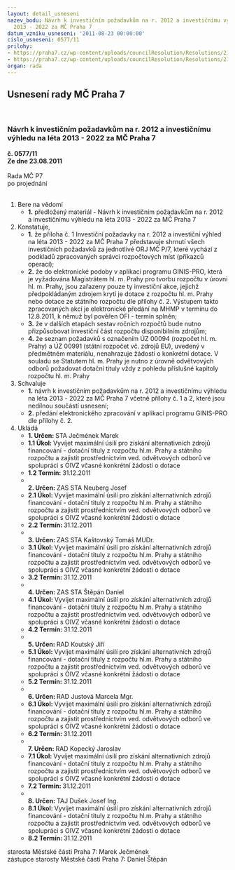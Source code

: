 ```yaml
---
layout: detail_usneseni
nazev_bodu: Návrh k investičním požadavkům na r. 2012 a investičnímu výhledu na léta
  2013 - 2022 za MČ Praha 7
datum_vzniku_usneseni: '2011-08-23 00:00:00'
cislo_usneseni: 0577/11
prilohy:
- https://praha7.cz/wp-content/uploads/councilResolution/Resolutions/21448/39-11-invest_v%c3%bdhled_2012-2022_p%c5%99%c3%adloha_%c4%8d1.xls
- https://praha7.cz/wp-content/uploads/councilResolution/Resolutions/21448/39-11-invest-po%c5%beadavky20220001.pdf
organ: rada
---
```

<div id="ucUsn_pList" class="usn">
	<span><h2>Usnesení rady MČ Praha 7 </h2>
<br></span><div class="standBody">
<span><h3>Návrh k investičním požadavkům na r. 2012 a investičnímu výhledu na léta 2013 - 2022 za MČ Praha 7</h3></span><div class="center">
		<strong>č. 0577/11</strong><br>
	</div>
<div class="center">
		<strong>Ze dne 23.08.2011</strong><br><br>
	</div>Rada MČ P7<br> po projednání<br><br><ol>
<li>Bere na vědomí<ul><li>
<strong>1.</strong> předložený materiál - Návrh k investičním požadavkům na r. 2012 a investičnímu výhledu na léta 2013 - 2022 za MČ Praha 7</li></ul>
</li>
<li>Konstatuje,<ul>
<li>
<strong>1.</strong> že příloha č. 1 Investiční požadavky na r. 2012 a investiční výhled na léta 2013 - 2022 za MČ Praha  7 představuje shrnutí všech investičních požadavků za jednotlivé ORJ MČ P/7, které vychází z podkladů zpracovaných správci rozpočtových míst (příkazců operací); </li>
<li>
<strong>2.</strong> že do elektronické podoby v aplikaci programu GINIS-PRO, která je vyžadována Magistrátem hl. m. Prahy pro tvorbu rozpočtu v úrovni hl. m. Prahy, jsou zařazeny pouze ty investiční akce, jejichž předpokládaným zdrojem krytí je dotace z rozpočtu hl. m. Prahy nebo dotace ze státního rozpočtu dle přílohy č. 2. Výstupem takto zpracovaných akcí je elektronické předání na MHMP v termínu do 12.8.2011, k němuž byl pověřen OFI  - termín splněn;</li>
<li>
<strong>3.</strong> že v dalších etapách sestav ročních rozpočtů bude nutno přizpůsobovat investiční část rozpočtu disponibilním zdrojům;</li>
<li>
<strong>4.</strong> že seznam požadavků s označením ÚZ 00094 (rozpočet hl. m. Prahy) a ÚZ 00991 (státní rozpočet vč. zdrojů EU), uvedený v předmětném materiálu, nenahrazuje žádosti o konkrétní dotace. V souladu se Statutem hl. m. Prahy je nutno z úrovně odvětvových odborů požadovat dotační tituly vždy z pohledu příslušné kapitoly rozpočtu hl. m. Prahy      </li>
</ul>
</li>
<li>Schvaluje<ul>
<li>
<strong>1.</strong> návrh k investičním požadavkům na r. 2012 a investičnímu výhledu na léta 2013 - 2022 za MČ Praha 7 včetně přílohy č. 1 a 2, které jsou nedílnou součástí usnesení;  </li>
<li>
<strong>2.</strong> předání elektronického zpracování v aplikaci programu GINIS-PRO dle přílohy č. 2.</li>
</ul>
</li>
<li>Ukládá<ul>
<li>
<strong>1. Určen: </strong>STA Ječmének Marek</li>
<li>
<strong>1.1 Úkol: </strong>Vyvíjet maximální úsilí pro získání alternativních zdrojů financování - dotační tituly z rozpočtu hl.m. Prahy a státního rozpočtu a zajistit prostřednictvím ved. odvětvových odborů ve spolupráci s OIVZ včasné konkrétní žádosti o dotace</li>
<li>
<strong>1.2 Termín: </strong>31.12.2011</li>
<li>
<strong><br>2. Určen: </strong>ZAS STA Neuberg Josef</li>
<li>
<strong>2.1 Úkol: </strong>Vyvíjet maximální úsilí pro získání alternativních zdrojů financování - dotační tituly z rozpočtu hl.m. Prahy a státního rozpočtu a zajistit prostřednictvím ved. odvětvových odborů ve spolupráci s OIVZ včasné konkrétní žádosti o dotace</li>
<li>
<strong>2.2 Termín: </strong>31.12.2011</li>
<li>
<strong><br>3. Určen: </strong>ZAS STA Kaštovský Tomáš MUDr.</li>
<li>
<strong>3.1 Úkol: </strong>Vyvíjet maximální úsilí pro získání alternativních zdrojů financování - dotační tituly z rozpočtu hl.m. Prahy a státního rozpočtu a zajistit prostřednictvím ved. odvětvových odborů ve spolupráci s OIVZ včasné konkrétní žádosti o dotace</li>
<li>
<strong>3.2 Termín: </strong>31.12.2011</li>
<li>
<strong><br>4. Určen: </strong>ZAS STA Štěpán Daniel</li>
<li>
<strong>4.1 Úkol: </strong>Vyvíjet maximální úsilí pro získání alternativních zdrojů financování - dotační tituly z rozpočtu hl.m. Prahy a státního rozpočtu a zajistit prostřednictvím ved. odvětvových odborů ve spolupráci s OIVZ včasné konkrétní žádosti o dotace</li>
<li>
<strong>4.2 Termín: </strong>31.12.2011</li>
<li>
<strong><br>5. Určen: </strong>RAD Koutský Jiří</li>
<li>
<strong>5.1 Úkol: </strong>Vyvíjet maximální úsilí pro získání alternativních zdrojů financování - dotační tituly z rozpočtu hl.m. Prahy a státního rozpočtu a zajistit prostřednictvím ved. odvětvových odborů ve spolupráci s OIVZ včasné konkrétní žádosti o dotace</li>
<li>
<strong>5.2 Termín: </strong>31.12.2011</li>
<li>
<strong><br>6. Určen: </strong>RAD Justová Marcela Mgr.</li>
<li>
<strong>6.1 Úkol: </strong>Vyvíjet maximální úsilí pro získání alternativních zdrojů financování - dotační tituly z rozpočtu hl.m. Prahy a státního rozpočtu a zajistit prostřednictvím ved. odvětvových odborů ve spolupráci s OIVZ včasné konkrétní žádosti o dotace</li>
<li>
<strong>6.2 Termín: </strong>31.12.2011</li>
<li>
<strong><br>7. Určen: </strong>RAD Kopecký Jaroslav</li>
<li>
<strong>7.1 Úkol: </strong>Vyvíjet maximální úsilí pro získání alternativních zdrojů financování - dotační tituly z rozpočtu hl.m. Prahy a státního rozpočtu a zajistit prostřednictvím ved. odvětvových odborů ve spolupráci s OIVZ včasné konkrétní žádosti o dotace</li>
<li>
<strong>7.2 Termín: </strong>31.12.2011</li>
<li>
<strong><br>8. Určen: </strong>TAJ Dušek Josef Ing.</li>
<li>
<strong>8.1 Úkol: </strong>Vyvíjet maximální úsilí pro získání alternativních zdrojů financování - dotační tituly z rozpočtu hl.m. Prahy a státního rozpočtu a zajistit prostřednictvím ved. odvětvových odborů ve spolupráci s OIVZ včasné konkrétní žádosti o dotace</li>
<li>
<strong>8.2 Termín: </strong>31.12.2011</li>
</ul>
</li>
</ol>starosta Městské části Praha 7: Marek Ječmének<br>zástupce starosty Městské části Praha 7: Daniel Štěpán 
</div>
</div>